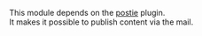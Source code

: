 This module depends on the <a href="wordpress.org/plugins/postie/">postie</a> plugin.<br>
It makes it possible to publish content via the mail.<br>